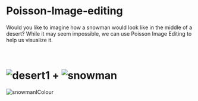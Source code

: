 # Poisson-Image-editing

Would you like to imagine how a snowman would look like in the middle of a desert? While it may seem impossible, we can use Poisson Image Editing to help us visualize it.

<br>

![desert1](https://github.com/Sk4587/Poisson-Image-editing/assets/46374770/ff80896b-a511-43bd-8768-404ff46d27c0)
+
![snowman](https://github.com/Sk4587/Poisson-Image-editing/assets/46374770/a5df25d6-2556-4c94-869d-9fd614c176e7)
=
![snowmanIColour](https://github.com/Sk4587/Poisson-Image-editing/assets/46374770/cc15e750-63b6-4d76-8c9f-30654f526daa)
